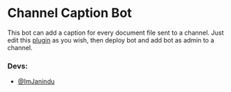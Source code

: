 # Channel Caption Bot

This bot can add a caption for every document file sent to a channel. Just edit this [plugin](https://github.com/ImJanindu/channel-caption-bot/blob/main/plugins/caption.py) as you wish, then deploy bot and add bot as admin to a channel.

### Devs: 
- [@ImJanindu](https://t.me/imjanindu)
